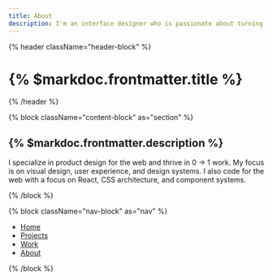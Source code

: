 ```yaml
---
title: About
description: I'm an interface designer who is passionate about turning complex problems into simple and elegant solutions.
---
```


{% header className="header-block" %}
# {% $markdoc.frontmatter.title %}
{% /header %}

{% block className="content-block" as="section" %}

## {% $markdoc.frontmatter.description %}

I specialize in product design for the web and thrive in 0 → 1 work. My focus is on visual design, user experience, and design systems. I also code for the web with a focus on React, CSS architecture, and component systems.

{% /block %}

{% block className="nav-block" as="nav" %}

- [Home](/)
- [Projects](/about)
- [Work](/about)
- [About](/about)

{% /block %}